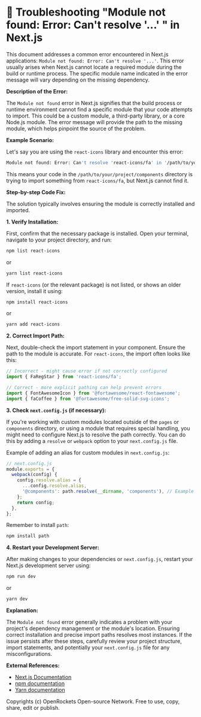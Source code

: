 # 🐞 Troubleshooting "Module not found: Error: Can't resolve '...' " in Next.js


This document addresses a common error encountered in Next.js applications:  `Module not found: Error: Can't resolve '...'`.  This error usually arises when Next.js cannot locate a required module during the build or runtime process.  The specific module name indicated in the error message will vary depending on the missing dependency.

**Description of the Error:**

The `Module not found` error in Next.js signifies that the build process or runtime environment cannot find a specific module that your code attempts to import. This could be a custom module, a third-party library, or a core Node.js module.  The error message will provide the path to the missing module, which helps pinpoint the source of the problem.

**Example Scenario:**

Let's say you are using the `react-icons` library and encounter this error:

```bash
Module not found: Error: Can't resolve 'react-icons/fa' in '/path/to/your/project/components'
```

This means your code in the `/path/to/your/project/components` directory is trying to import something from `react-icons/fa`, but Next.js cannot find it.


**Step-by-step Code Fix:**

The solution typically involves ensuring the module is correctly installed and imported.

**1. Verify Installation:**

First, confirm that the necessary package is installed.  Open your terminal, navigate to your project directory, and run:

```bash
npm list react-icons
```

or

```bash
yarn list react-icons
```

If `react-icons` (or the relevant package) is not listed, or shows an older version, install it using:

```bash
npm install react-icons
```

or

```bash
yarn add react-icons
```


**2. Correct Import Path:**

Next, double-check the import statement in your component.  Ensure the path to the module is accurate.  For `react-icons`, the import often looks like this:

```javascript
// Incorrect - might cause error if not correctly configured
import { FaRegStar } from 'react-icons/fa'; 

// Correct - more explicit pathing can help prevent errors
import { FontAwesomeIcon } from '@fortawesome/react-fontawesome';
import { faCoffee } from '@fortawesome/free-solid-svg-icons';


```


**3. Check `next.config.js` (if necessary):**

If you're working with custom modules located outside of the `pages` or `components` directory, or using a module that requires special handling, you might need to configure Next.js to resolve the path correctly.  You can do this by adding a `resolve` or `webpack` option to your `next.config.js` file.


Example of adding an alias for custom modules in `next.config.js`:

```javascript
// next.config.js
module.exports = {
  webpack(config) {
    config.resolve.alias = {
      ...config.resolve.alias,
      '@components': path.resolve(__dirname, 'components'), // Example alias
    };
    return config;
  },
};

```

Remember to install `path`:

```bash
npm install path
```


**4. Restart your Development Server:**

After making changes to your dependencies or `next.config.js`, restart your Next.js development server using:

```bash
npm run dev
```

or

```bash
yarn dev
```

**Explanation:**

The `Module not found` error generally indicates a problem with your project's dependency management or the module's location.  Ensuring correct installation and precise import paths resolves most instances. If the issue persists after these steps, carefully review your project structure, import statements, and potentially your `next.config.js` file for any misconfigurations.


**External References:**

* [Next.js Documentation](https://nextjs.org/docs)
* [npm documentation](https://docs.npmjs.com/)
* [Yarn documentation](https://yarnpkg.com/getting-started/introduction)

Copyrights (c) OpenRockets Open-source Network. Free to use, copy, share, edit or publish.

